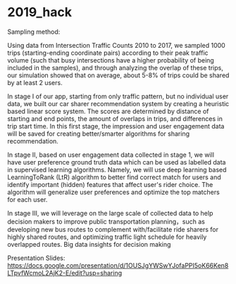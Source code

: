 # 2019_hack

Sampling method:

Using data from Intersection Traffic Counts 2010 to 2017, we sampled 1000 trips (starting-ending coordinate pairs) according to their peak traffic volume (such that busy intersections have a higher probability of being included in the samples), and through analyzing the overlap of these trips, our simulation showed that on average, about 5-8% of trips could be shared by at least 2 users.

In stage I of our app, starting from only traffic pattern, but no individual user data, we built our car sharer recommendation system by creating a heuristic based linear score system. The scores are determined by distance of starting and end points, the amount of overlaps in trips, and differences in trip start time. In this first stage, the impression and user engagement data will be saved for creating better/smarter algorithms for sharing recommendation.

In stage II, based on user engagement data collected in stage 1, we will have user preference ground truth data which can be used as labelled data in supervised learning algorithms. Namely, we will use deep learning based LearningToRank (LtR) algorithm to better find correct match for users and identify important (hidden) features that affect user's rider choice. The algorithm will generalize user preferences and optimize the top matchers for each user.

In stage III, we will leverage on the large scale of collected data to help decision makers to improve public transportation planning，such as developing new bus routes to complement with/facilitate ride sharers for highly shared routes, and optimizing traffic light schedule for heavily overlapped routes. Big data insights for decision making

Presentation Slides:
https://docs.google.com/presentation/d/1OUSJgYWSwYJofaPPI5oK66Ken8LTpvfWcmoL2AjK2-E/edit?usp=sharing

